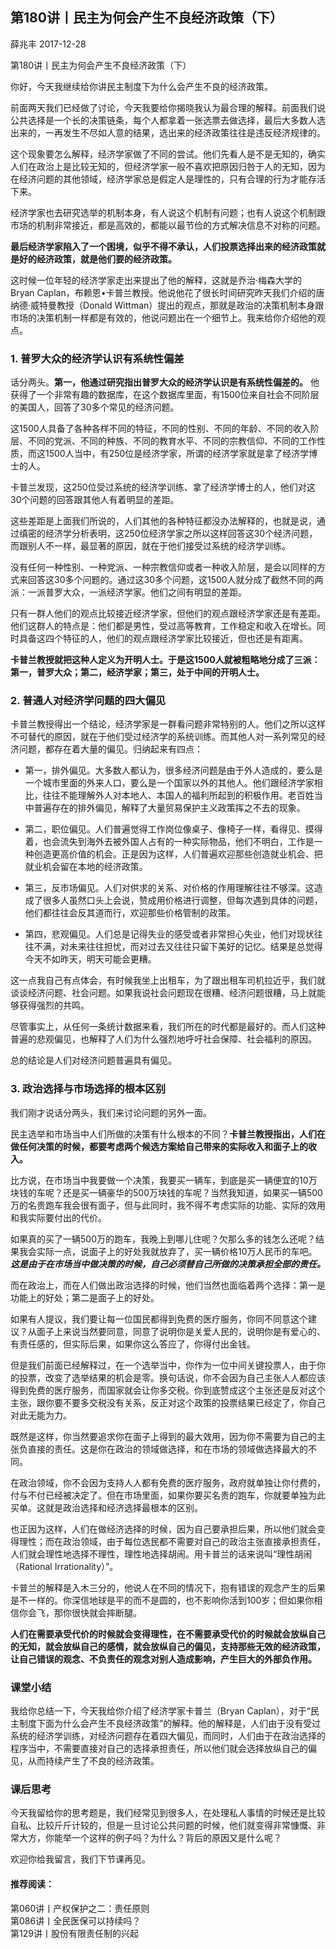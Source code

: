 
## 第180讲丨民主为何会产生不良经济政策（下）


薛兆丰
2017-12-28

第180讲丨民主为何会产生不良经济政策（下）


你好，今天我继续给你讲民主制度下为什么会产生不良的经济政策。

前面两天我们已经做了讨论，今天我要给你揭晓我认为最合理的解释。前面我们说公共选择是一个长的决策链条，每个人都拿着一张选票去做选择，最后大多数人选出来的，一再发生不尽如人意的结果，选出来的经济政策往往是违反经济规律的。

这个现象要怎么解释，经济学家做了不同的尝试。他们先看人是不是无知的，确实人们在政治上是比较无知的，但经济学家一般不喜欢把原因归咎于人的无知，因为在经济问题的其他领域，经济学家总是假定人是理性的，只有合理的行为才能存活下来。

经济学家也去研究选举的机制本身，有人说这个机制有问题；也有人说这个机制跟市场的机制非常接近，都是高效的，都能以最节俭的方式解决信息不对称的问题。

**最后经济学家陷入了一个困境，似乎不得不承认，人们投票选择出来的经济政策就是好的经济政策，就是他们要的经济政策。**



这时候一位年轻的经济学家走出来提出了他的解释，这就是乔治·梅森大学的Bryan Caplan，布赖恩•卡普兰教授。他说他花了很长时间研究昨天我们介绍的唐纳德·威特曼教授（Donald Wittman）提出的观点，那就是政治的决策机制本身跟市场的决策机制一样都是有效的，他说问题出在一个细节上。我来给你介绍他的观点。

### 1. 普罗大众的经济学认识有系统性偏差

话分两头。**第一，他通过研究指出普罗大众的经济学认识是有系统性偏差的。** 他获得了一个非常有趣的数据库，在这个数据库里面，有1500位来自社会不同阶层的美国人，回答了30多个常见的经济问题。

这1500人具备了各种各样不同的特征，不同的性别、不同的年龄、不同的收入阶层、不同的党派、不同的种族、不同的教育水平、不同的宗教信仰、不同的工作性质，而这1500人当中，有250位是经济学家，所谓的经济学家就是拿了经济学博士的人。

卡普兰发现，这250位受过系统的经济学训练、拿了经济学博士的人，他们对这30个问题的回答跟其他人有着明显的差距。

这些差距是上面我们所说的，人们其他的各种特征都没办法解释的，也就是说，通过缜密的经济学分析表明，这250位经济学家之所以这样回答这30个经济问题，而跟别人不一样，最显著的原因，就在于他们接受过系统的经济学训练。

没有任何一种性别、一种党派、一种宗教信仰或者一种收入阶层，是会以同样的方式来回答这30多个问题的。通过这30多个问题，这1500人就分成了截然不同的两派：一派普罗大众，一派经济学家。他们之间有明显的差距。

只有一群人他们的观点比较接近经济学家，但他们的观点跟经济学家还是有差距。他们这群人的特点是：他们都是男性，受过高等教育，工作稳定和收入在增长。同时具备这四个特征的人，他们的观点跟经济学家比较接近，但也还是有距离。

**卡普兰教授就把这种人定义为开明人士。于是这1500人就被粗略地分成了三派：第一，普罗大众；第二，经济学家；第三，处于中间的开明人士。**

### 2. 普通人对经济学问题的四大偏见

卡普兰教授得出一个结论，经济学家是一群看问题非常特别的人。他们之所以这样不可替代的原因，就在于他们受过经济学的系统训练。而其他人对一系列常见的经济问题，都存在着大量的偏见。归纳起来有四点：

- 第一，排外偏见。大多数人都认为，很多经济问题是由于外人造成的，要么是一个城市里面的外来人口，要么是一个国家以外的其他人。他们跟经济学家相比，往往不能理解外人对本地人、本国人的福利所起到的积极作用。老百姓当中普遍存在的排外偏见，解释了大量贸易保护主义政策挥之不去的现象。

- 第二，职位偏见。人们普遍觉得工作岗位像桌子、像椅子一样，看得见、摸得着，也会流失到海外去被外国人占有的一种实际物品，他们不明白，工作是一种创造更高价值的机会。正是因为这样，人们普遍欢迎那些创造就业机会、把就业机会留在本地的经济政策。

- 第三，反市场偏见。人们对供求的关系、对价格的作用理解往往不够深。这造成了很多人虽然口头上会说，赞成用价格进行调整，但每次遇到具体的问题，他们都往往会反其道而行，欢迎那些价格管制的政策。

- 第四，悲观偏见。人们总是记得失业的感受或者非常担心失业，他们对现状往往不满，对未来往往担忧，而对过去又往往只留下美好的记忆。结果是总觉得今天不如昨天，明天可能会更糟。

这一点我自己有点体会，有时候我坐上出租车，为了跟出租车司机拉近乎，我们就谈谈经济问题、社会问题。如果我说社会问题现在很糟、经济问题很糟，马上就能够获得强烈的共鸣。

尽管事实上，从任何一条统计数据来看，我们所在的时代都是最好的。而人们这种普遍的悲观偏见，也解释了人们为什么强烈地呼吁社会保障、社会福利的原因。

总的结论是人们对经济问题普遍具有偏见。    

### 3. 政治选择与市场选择的根本区别

我们刚才说话分两头，我们来讨论问题的另外一面。

民主选举和市场当中人们所做的决策有什么根本的不同？**卡普兰教授指出，人们在做任何决策的时候，都要考虑两个候选方案给自己带来的实际收入和面子上的收入。**

比方说，在市场当中我要做一个决策，我要买一辆车，到底是买一辆便宜的10万块钱的车呢？还是买一辆豪华的500万块钱的车呢？当然我知道，如果买一辆500万的名贵跑车我会很有面子，但与此同时，我不得不考虑实际的功能、实际的效用和我实际要付出的代价。

如果真的买了一辆500万的跑车，我晚上到哪儿住呢？欠那么多的钱怎么还呢？结果我会实际一点，说面子上的好处我就放弃了，买一辆价格10万人民币的车吧。***这是由于在市场当中做决策的时候，自己必须替自己所做的决策承担全部的责任。***

而在政治上，而在人们做出政治选择的时候，他们当然也面临着两个选择：第一是功能上的好处；第二是面子上的好处。

如果有人提议，我们要让每一位国民都得到免费的医疗服务，你同不同意这个建议？从面子上来说当然要同意，同意了说明你是关爱人民的，说明你是有爱心的、有责任感的，但实际后果，如果你这么答应了，你得付出金钱。

但是我们前面已经解释过，在一个选举当中，你作为一位中间关键投票人，由于你的投票，改变了选举结果的机会是零。换句话说，你不会因为自己主张人人都应该得到免费的医疗服务，而国家就会让你多交税。你到底赞成这个主张还是反对这个主张，跟你要不要多交税没有关系，反正对这个政策的投票结果已经定了，你自己对此无能为力。

既然是这样，你当然要追求你在面子上得到的最大效用，因为你不需要为自己的主张负直接的责任。这是你在政治的领域做选择，和在市场的领域做选择最大的不同。

在政治领域，你不会因为支持人人都有免费的医疗服务，政府就单独让你付费的，付与不付已经被决定了。但在市场里面，如果你要买名贵的跑车，你就要单独为此买单。这就是政治选择和经济选择最根本的区别。

也正因为这样，人们在做经济选择的时候，因为自己要承担后果，所以他们就会变得理性；而在政治领域，由于每位选民都不需要对自己的政治主张直接承担责任，人们就会理性地选择不理性，理性地选择胡闹。用卡普兰的话来说叫“理性胡闹（Rational Irrationality）”。

卡普兰的解释是入木三分的，他说人在不同的情况下，抱有错误的观念产生的后果是不一样的。你深信地球是平的而不是圆的，也不影响你活到100岁；但如果你相信你会飞，那你很快就会摔断腿。

**人们在需要承受代价的时候就会变得理性，在不需要承受代价的时候就会放纵自己的无知，就会放纵自己的感情，就会放纵自己的偏见，支持那些无效的经济政策，让自己错误的观念、不负责任的观念对别人造成影响，产生巨大的外部负作用。**

### 课堂小结

我给你总结一下，今天我给你介绍了经济学家卡普兰（Bryan Caplan），对于“民主制度下面为什么会产生不良经济政策”的解释。他的解释是，人们由于没有受过系统的经济学训练，对经济问题存在着四大偏见，而同时，人们由于在政治选择的程序当中，不需要直接对自己的选择承担责任，所以他们就会选择放纵自己的偏见，从而持续产生了不良的经济政策。

### 课后思考

今天我留给你的思考题是，我们经常见到很多人，在处理私人事情的时候还是比较自私、比较斤斤计较的，但是一旦讨论公共问题的时候，他们就变得非常慷慨、非常大方，你能举一个这样的例子吗？为什么？背后的原因又是什么呢？

欢迎你给我留言，我们下节课再见。

#### 推荐阅读：

第060讲丨产权保护之二：责任原则  
第086讲丨全民医保可以持续吗？  
第129讲丨股份有限责任制的兴起  

